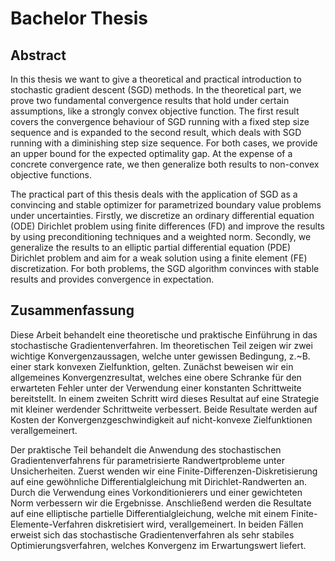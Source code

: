 # Bachelor Thesis

## Abstract
In this thesis we want to give a theoretical and practical introduction to stochastic gradient descent (SGD) 
methods. In the theoretical part, we prove two fundamental
convergence results that hold under certain assumptions, like a strongly convex objective function. The 
first result covers the convergence
behaviour of SGD running with a fixed step size sequence and is expanded to the second result, which deals with SGD running with a diminishing 
step size sequence. For both cases, we provide an upper bound for the expected optimality gap. At the expense of a concrete convergence rate, we 
then generalize both results to non-convex objective functions.

The practical part of this thesis deals with the application of SGD as a convincing and stable optimizer for parametrized boundary value problems 
under uncertainties. Firstly, we discretize an ordinary differential equation (ODE)
Dirichlet problem using finite differences (FD) and improve the results by
using preconditioning techniques and a weighted norm. Secondly, we generalize the results to an elliptic partial differential equation (PDE) 
Dirichlet problem and aim for a weak solution using a finite element (FE) discretization. For both problems, the SGD algorithm convinces with stable
results and provides convergence in expectation.

## Zusammenfassung
Diese Arbeit behandelt eine theoretische und praktische Einführung in das stochastische Gradientenverfahren. Im theoretischen Teil zeigen wir zwei
wichtige Konvergenzaussagen, welche unter gewissen Bedingung, z.~B. einer stark konvexen Zielfunktion, gelten. 
Zunächst beweisen wir ein allgemeines Konvergenzresultat, welches eine obere Schranke für den erwarteten Fehler
unter der Verwendung einer konstanten Schrittweite bereitstellt. In einem 
zweiten Schritt wird dieses Resultat auf eine Strategie mit kleiner werdender Schrittweite verbessert.
Beide Resultate werden auf Kosten der Konvergenzgeschwindigkeit auf nicht-konvexe Zielfunktionen verallgemeinert.

Der praktische Teil behandelt die Anwendung des stochastischen Gradientenverfahrens für parametrisierte Randwertprobleme unter Unsicherheiten.
Zuerst wenden wir eine Finite-Differenzen-Diskretisierung auf eine gewöhnliche Differentialgleichung mit Dirichlet-Randwerten an.
Durch die Verwendung eines Vorkonditionierers und einer gewichteten Norm verbessern wir die Ergebnisse. Anschließend werden die Resultate auf eine 
elliptische partielle Differentialgleichung, welche mit einem Finite-Elemente-Verfahren diskretisiert wird, verallgemeinert. In beiden Fällen erweist
sich das stochastische Gradientenverfahren als sehr stabiles Optimierungsverfahren, welches Konvergenz im Erwartungswert liefert.

